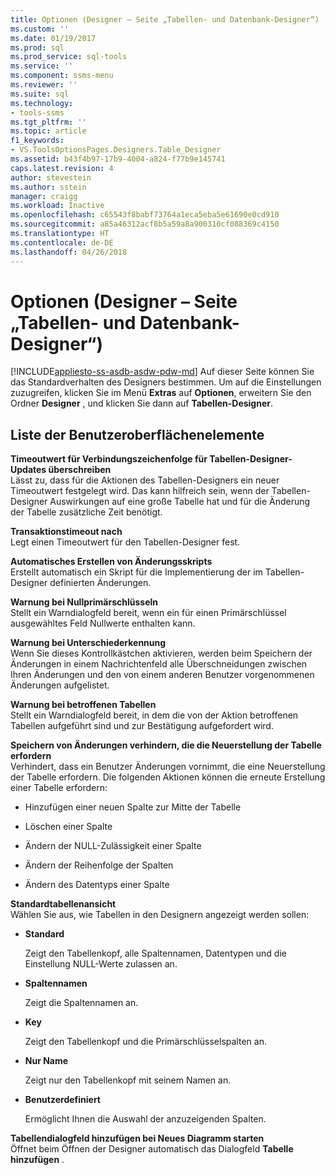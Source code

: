 ```yaml
---
title: Optionen (Designer – Seite „Tabellen- und Datenbank-Designer“) | Microsoft-Dokumentation
ms.custom: ''
ms.date: 01/19/2017
ms.prod: sql
ms.prod_service: sql-tools
ms.service: ''
ms.component: ssms-menu
ms.reviewer: ''
ms.suite: sql
ms.technology:
- tools-ssms
ms.tgt_pltfrm: ''
ms.topic: article
f1_keywords:
- VS.ToolsOptionsPages.Designers.Table_Designer
ms.assetid: b43f4b97-17b9-4004-a824-f77b9e145741
caps.latest.revision: 4
author: stevestein
ms.author: sstein
manager: craigg
ms.workload: Inactive
ms.openlocfilehash: c65543f8babf73764a1eca5eba5e61690e0cd910
ms.sourcegitcommit: a85a46312acf8b5a59a8a900310cf088369c4150
ms.translationtype: HT
ms.contentlocale: de-DE
ms.lasthandoff: 04/26/2018
---
```

# <a name="options-designers---table-and-database-designers-page"></a>Optionen (Designer – Seite „Tabellen- und Datenbank-Designer“)
[!INCLUDE[appliesto-ss-asdb-asdw-pdw-md](../../includes/appliesto-ss-asdb-asdw-pdw-md.md)]
Auf dieser Seite können Sie das Standardverhalten des Designers bestimmen. Um auf die Einstellungen zuzugreifen, klicken Sie im Menü **Extras** auf **Optionen**, erweitern Sie den Ordner **Designer** , und klicken Sie dann auf **Tabellen-Designer**.  
  
## <a name="uielement-list"></a>Liste der Benutzeroberflächenelemente  
**Timeoutwert für Verbindungszeichenfolge für Tabellen-Designer-Updates überschreiben**  
Lässt zu, dass für die Aktionen des Tabellen-Designers ein neuer Timeoutwert festgelegt wird. Das kann hilfreich sein, wenn der Tabellen-Designer Auswirkungen auf eine große Tabelle hat und für die Änderung der Tabelle zusätzliche Zeit benötigt.  
  
**Transaktionstimeout nach**  
Legt einen Timeoutwert für den Tabellen-Designer fest.  
  
**Automatisches Erstellen von Änderungsskripts**  
Erstellt automatisch ein Skript für die Implementierung der im Tabellen-Designer definierten Änderungen.  
  
**Warnung bei Nullprimärschlüsseln**  
Stellt ein Warndialogfeld bereit, wenn ein für einen Primärschlüssel ausgewähltes Feld Nullwerte enthalten kann.  
  
**Warnung bei Unterschiederkennung**  
Wenn Sie dieses Kontrollkästchen aktivieren, werden beim Speichern der Änderungen in einem Nachrichtenfeld alle Überschneidungen zwischen Ihren Änderungen und den von einem anderen Benutzer vorgenommenen Änderungen aufgelistet.  
  
**Warnung bei betroffenen Tabellen**  
Stellt ein Warndialogfeld bereit, in dem die von der Aktion betroffenen Tabellen aufgeführt sind und zur Bestätigung aufgefordert wird.  
  
**Speichern von Änderungen verhindern, die die Neuerstellung der Tabelle erfordern**  
Verhindert, dass ein Benutzer Änderungen vornimmt, die eine Neuerstellung der Tabelle erfordern. Die folgenden Aktionen können die erneute Erstellung einer Tabelle erfordern:  
  
-   Hinzufügen einer neuen Spalte zur Mitte der Tabelle  
  
-   Löschen einer Spalte  
  
-   Ändern der NULL-Zulässigkeit einer Spalte  
  
-   Ändern der Reihenfolge der Spalten  
  
-   Ändern des Datentyps einer Spalte  
  
**Standardtabellenansicht**  
Wählen Sie aus, wie Tabellen in den Designern angezeigt werden sollen:  
  
-   **Standard**  
  
    Zeigt den Tabellenkopf, alle Spaltennamen, Datentypen und die Einstellung NULL-Werte zulassen an.  
  
-   **Spaltennamen**  
  
    Zeigt die Spaltennamen an.  
  
-   **Key**  
  
    Zeigt den Tabellenkopf und die Primärschlüsselspalten an.  
  
-   **Nur Name**  
  
    Zeigt nur den Tabellenkopf mit seinem Namen an.  
  
-   **Benutzerdefiniert**  
  
    Ermöglicht Ihnen die Auswahl der anzuzeigenden Spalten.  
  
**Tabellendialogfeld hinzufügen bei Neues Diagramm starten**  
Öffnet beim Öffnen der Designer automatisch das Dialogfeld **Tabelle hinzufügen** .  
  
